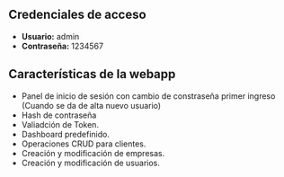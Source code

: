 ## Credenciales de acceso

- **Usuario:** admin
- **Contraseña:** 1234567

## Características de la webapp

- Panel de inicio de sesión con cambio de constraseña primer ingreso (Cuando se da de alta nuevo usuario)
- Hash de contraseña
- Valiadción de Token.
- Dashboard predefinido.
- Operaciones CRUD para clientes.
- Creación y modificación de empresas.
- Creación y modificación de usuarios.
